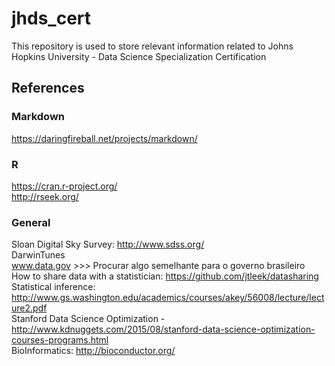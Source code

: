 # jhds_cert
This repository is used to store relevant information related to Johns Hopkins University - Data Science Specialization Certification

## References
### Markdown
<https://daringfireball.net/projects/markdown/>

### R
https://cran.r-project.org/ <br/>
<http://rseek.org/>

### General
Sloan Digital Sky Survey: http://www.sdss.org/ <br/>
DarwinTunes <br/>
www.data.gov >>> Procurar algo semelhante para o governo brasileiro <br/>
How to share data with a statistician: https://github.com/jtleek/datasharing <br/>
Statistical inference: http://www.gs.washington.edu/academics/courses/akey/56008/lecture/lecture2.pdf <br/>
Stanford Data Science Optimization - http://www.kdnuggets.com/2015/08/stanford-data-science-optimization-courses-programs.html <br/>
BioInformatics: http://bioconductor.org/ <br />
